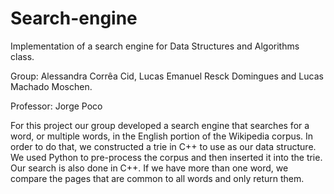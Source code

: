 ﻿# Search-engine
Implementation of a search engine for Data Structures and Algorithms class.

Group: Alessandra Corrêa Cid, Lucas Emanuel Resck Domingues and Lucas Machado Moschen.

Professor: Jorge Poco

For this project our group developed a search engine that searches for a word, or multiple words, in the English portion of the Wikipedia corpus. In order to do that, we constructed a trie in C++ to use as our data structure. We used Python to pre-process the corpus and then inserted it into the trie. Our search is also done in C++. If we have more than one word, we compare the pages that are common to all words and only return them. 
